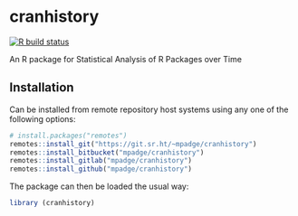 # cranhistory

<!-- badges: start -->

[![R build
status](https://github.com/mpadge/cranhistory/workflows/R-CMD-check/badge.svg)](https://github.com/mpadge/cranhistory/actions)
<!-- badges: end -->

An R package for Statistical Analysis of R Packages over Time

## Installation

Can be installed from remote repository host systems using any one of
the following options:

``` r
# install.packages("remotes")
remotes::install_git("https://git.sr.ht/~mpadge/cranhistory")
remotes::install_bitbucket("mpadge/cranhistory")
remotes::install_gitlab("mpadge/cranhistory")
remotes::install_github("mpadge/cranhistory")
```

The package can then be loaded the usual way:

``` r
library (cranhistory)
```
